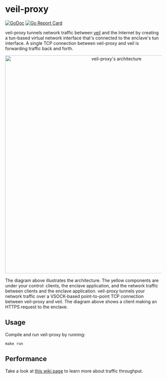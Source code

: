 # veil-proxy

[![GoDoc](https://pkg.go.dev/badge/github.com/Amnesic-Systems/veil-proxy)](https://pkg.go.dev/github.com/Amnesic-Systems/veil-proxy)
[![Go Report Card](https://goreportcard.com/badge/github.com/Amnesic-Systems/veil-proxy)](https://goreportcard.com/report/github.com/Amnesic-Systems/veil-proxy)

veil-proxy tunnels network traffic between
[veil](https://github.com/Amnesic-Systems/veil)
and the Internet by creating a tun-based
virtual network interface that's connected to the enclave's tun interface.
A single TCP connection between veil-proxy and veil is forwarding traffic back and forth.

<div align="center">
  <img src="https://github.com/Amnesic-Systems/veil-proxy/assets/1316283/10504730-d5a1-4432-925e-b9e4bdad1478" alt="veil-proxy's architecture" width="700">
</div>

The diagram above illustrates the architecture. The yellow components are under your control: clients, the enclave application, and the network traffic between clients and the enclave application. veil-proxy tunnels your network traffic over a VSOCK-based point-to-point TCP connection between veil-proxy and veil. The diagram above shows a client making an HTTPS request to the enclave.

## Usage

Compile and run veil-proxy by running:
```
make run
```

## Performance

Take a look at
[this wiki page](https://github.com/Amnesic-Systems/veil-proxy/wiki/Performance-measurements)
to learn more about traffic throughput.
